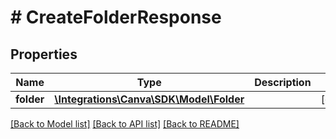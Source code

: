 # # CreateFolderResponse

## Properties

Name | Type | Description | Notes
------------ | ------------- | ------------- | -------------
**folder** | [**\Integrations\Canva\SDK\Model\Folder**](Folder.md) |  | [optional]

[[Back to Model list]](../../README.md#models) [[Back to API list]](../../README.md#endpoints) [[Back to README]](../../README.md)

